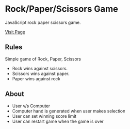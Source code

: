 # Rock/Paper/Scissors Game

JavaScript rock paper scissors game. 

[Visit Page](https://amrdesai.github.io/rock-paper-scissors/)


## Rules
Simple game of Rock, Paper, Scissors
- Rock wins against scissors.
- Scissors wins against paper.
- Paper wins against rock

## About
- User v/s Computer
- Computer hand is generated when user makes selection
- User can set winning score limit
- User can restart game when the game is over
